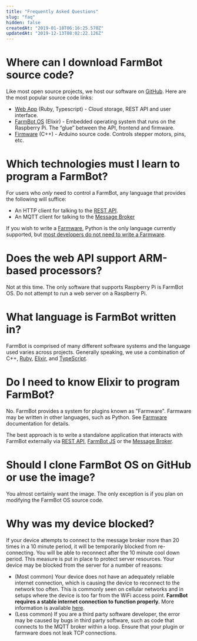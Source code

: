 ```yaml
---
title: "Frequently Asked Questions"
slug: "faq"
hidden: false
createdAt: "2019-01-18T06:16:25.570Z"
updatedAt: "2019-12-13T08:02:22.126Z"
---
```

# Where can I download FarmBot source code?
Like most open source projects, we host our software on [GitHub](https://github.com/farmbot). Here are the most popular source code links:
  * [Web App](https://github.com/FarmBot/Farmbot-Web-App) (Ruby, Typescript) - Cloud storage, REST API and user interface.
  * [FarmBot OS](https://github.com/FarmBot/farmbot_os) (Elixir) - Embedded operating system that runs on the Raspberry Pi. The “glue” between the API, frontend and firmware.
  * [Firmware](https://github.com/FarmBot/farmbot-arduino-firmware) (C++) - Arduino source code. Controls stepper motors, pins, etc.

# Which technologies must I learn to program a FarmBot?
For users who _only_ need to control a FarmBot, any language that provides the following will suffice:

 * An HTTP client for talking to the [REST API](doc:rest-api).
 * An MQTT client for talking to the [Message Broker](doc:message-broker)

If you wish to write a [Farmware](doc:farmware), Python is the only language currently supported, but [most developers do not need to write a Farmware](doc:you-might-not-need-farmware).

# Does the web API support ARM-based processors?
Not at this time. The only software that supports Raspberry Pi is FarmBot OS. Do not attempt to run a web server on a Raspberry Pi.

# What language is FarmBot written in?
FarmBot is comprised of many different software systems and the language used varies across projects. Generally speaking, we use a combination of C++, [Ruby](https://www.ruby-lang.org/en/), [Elixir](https://elixir-lang.org), and [TypeScript](https://www.typescriptlang.org).

# Do I need to know Elixir to program FarmBot?
No. FarmBot provides a system for plugins known as "Farmware". Farmware may be written in other languages, such as Python. See [Farmware](doc:farmware) documentation for details.

The best approach is to write a standalone application that interacts with FarmBot externally via [REST API](doc:rest-api), [FarmBot JS](doc:farmbot-js) or the [Message Broker](doc:message-broker).

# Should I clone FarmBot OS on GitHub or use the image?
You almost certainly want the image. The only exception is if you plan on modifying the FarmBot OS source code.

# Why was my device blocked?
If your device attempts to connect to the message broker more than 20 times in a 10 minute period, it will be temporarily blocked from re-connecting. You will be able to reconnect after the 10 minute cool down period. This measure is put in place to protect server resources. Your device may be blocked from the server for a number of reasons:

 * (Most common) Your device does not have an adequately reliable internet connection, which is causing the device to reconnect to the network too often. This is commonly seen on cellular networks and in setups where the device is too far from the WiFi access point. **FarmBot requires a stable internet connection to function properly.** More information is available [here](https://software.farm.bot/docs/connecting-farmbot-to-the-internet).
 * (Less common) If you are a third party software developer, the error may be caused by bugs in third party software, such as code that connects to the MQTT broker within a loop. Ensure that your plugin or farmware does not leak TCP connections.
